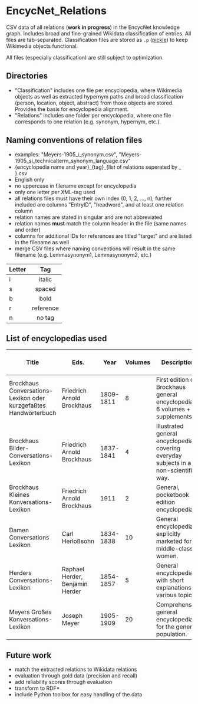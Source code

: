 # EncycNet_Relations
CSV data of all relations (**work in progress**) in the EncycNet knowledge graph. Includes broad and fine-grained Wikidata classification of entries. All files are tab-separated. Classification files are stored as `.p` ([pickle](https://wiki.python.org/moin/UsingPickle)) to keep Wikimedia objects functional.

All files (especially classification) are still subject to optimization.

## Directories
* "Classification" includes one file per encyclopedia, where Wikimedia objects as well as extracted hypernym paths and broad classification (person, location, object, abstract) from those objects are stored. Provides the basis for encyclopedia alignment.
* "Relations" includes one folder per encyclopedia, where one file corresponds to one relation (e.g. synonym, hypernym, etc.).

## Naming conventions of relation files
* examples: "Meyers-1905_i_synonym.csv", "Meyers-1905_si_technicalterm_synonym_language.csv"
* {encyclopedia name and year}\_{tag}\_{list of relations seperated by _ }.csv
* English only
* no uppercase in filename except for encyclopedia
* only one letter per XML-tag used
* all relations files must have their own index (0, 1, 2, ..., n), further included are columns "EntryID", "headword", and at least one relation column
* relation names are stated in singular and are not abbreviated
* relation names **must** match the column header in the file (same names and order)
* columns for additional IDs for references are titled "target" and are listed in the filename as well
* merge CSV files where naming conventions will result in the same filename (e.g. Lemmasynonym1, Lemmasynonym2, etc.)

| Letter   |      Tag     |
|----------|:-------------:|
| i |  italic |
| s |    spaced   |
| b | bold |
| r | reference |
| n | no tag |

## List of encyclopedias used

| Title                                                                    | Eds.                                      | Year      | Volumes | Description                                                                                                       | Number of entries | Number of tokens |
|--------------------------------------------------------------------------|-------------------------------------------|-----------|---------|-------------------------------------------------------------------------------------------------------------------|-------------------|------------------|
| Brockhaus Conversations-Lexikon oder kurzgefaßtes Handwörterbuch         | Friedrich Arnold Brockhaus                | 1809-1811 | 8       | First edition of Brockhaus general encyclopedia: 6 volumes + 2 supplements.                                                | 6,960             | 1,186,000        |
| Brockhaus Bilder-Conversations-Lexikon                                   | Friedrich Arnold Brockhaus                | 1837-1841 | 4       | Illustrated general encyclopedia covering everyday subjects in a non-scientific way.                              | 7,049             | 2,604,000        |
| Brockhaus Kleines Konversations-Lexikon                                  | Friedrich Arnold Brockhaus                | 1911      | 2       | General, pocketbook edition encyclopedia.                                                                         | 82,780            | 2,434,000        |
| Damen Conversations Lexikon                                              | Carl Herloßsohn                           | 1834-1838 | 10      | General encyclopedia explicitly marketed for middle-class women.                                                  | 7,099             | 1,461,000        |
| Herders Conversations-Lexikon                                            | Raphael Herder, Benjamin Herder           | 1854-1857 | 5       | General encyclopedia with short explanations of various topics.                                                   | 39,755            | 2,256,000        |
| Meyers Großes Konversations-Lexikon                                      | Joseph Meyer                              | 1905-1909 | 20      | Comprehensive general encyclopedia  for the general population.                                                   | 156,264           | 17,437,000       |

## Future work
* match the extracted relations to Wikidata relations
* evaluation through gold data (precision and recall)
* add reliability scores through evaluation
* transform to RDF*
* include Python toolbox for easy handling of the data
